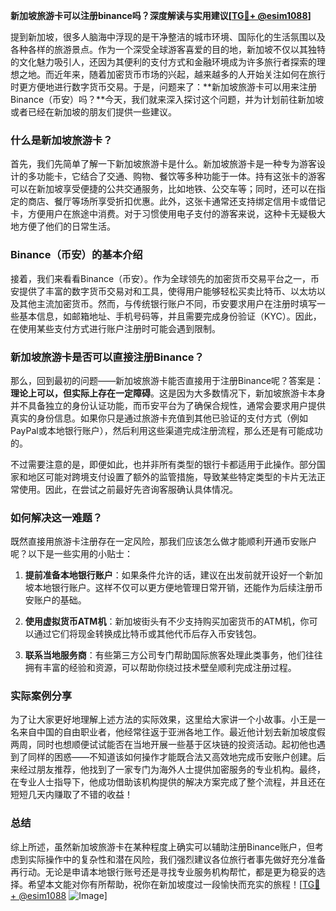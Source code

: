 **新加坡旅游卡可以注册binance吗？深度解读与实用建议[[TG💪+ @esim1088](https://t.me/s/esim1088)]**

提到新加坡，很多人脑海中浮现的是干净整洁的城市环境、国际化的生活氛围以及各种各样的旅游景点。作为一个深受全球游客喜爱的目的地，新加坡不仅以其独特的文化魅力吸引人，还因为其便利的支付方式和金融环境成为许多旅行者探索的理想之地。而近年来，随着加密货币市场的兴起，越来越多的人开始关注如何在旅行时更方便地进行数字货币交易。于是，问题来了：**新加坡旅游卡可以用来注册Binance（币安）吗？**今天，我们就来深入探讨这个问题，并为计划前往新加坡或者已经在新加坡的朋友们提供一些建议。

### 什么是新加坡旅游卡？

首先，我们先简单了解一下新加坡旅游卡是什么。新加坡旅游卡是一种专为游客设计的多功能卡，它结合了交通、购物、餐饮等多种功能于一体。持有这张卡的游客可以在新加坡享受便捷的公共交通服务，比如地铁、公交车等；同时，还可以在指定的商店、餐厅等场所享受折扣优惠。此外，这张卡通常还支持绑定信用卡或借记卡，方便用户在旅途中消费。对于习惯使用电子支付的游客来说，这种卡无疑极大地方便了他们的日常生活。

### Binance（币安）的基本介绍

接着，我们来看看Binance（币安）。作为全球领先的加密货币交易平台之一，币安提供了丰富的数字货币交易对和工具，使得用户能够轻松买卖比特币、以太坊以及其他主流加密货币。然而，与传统银行账户不同，币安要求用户在注册时填写一些基本信息，如邮箱地址、手机号码等，并且需要完成身份验证（KYC）。因此，在使用某些支付方式进行账户注册时可能会遇到限制。

### 新加坡旅游卡是否可以直接注册Binance？

那么，回到最初的问题——新加坡旅游卡能否直接用于注册Binance呢？答案是：**理论上可以，但实际上存在一定障碍**。这是因为大多数情况下，新加坡旅游卡本身并不具备独立的身份认证功能，而币安平台为了确保合规性，通常会要求用户提供真实的身份信息。如果你只是通过旅游卡充值到其他已验证的支付方式（例如PayPal或本地银行账户），然后利用这些渠道完成注册流程，那么还是有可能成功的。

不过需要注意的是，即便如此，也并非所有类型的银行卡都适用于此操作。部分国家和地区可能对跨境支付设置了额外的监管措施，导致某些特定类型的卡片无法正常使用。因此，在尝试之前最好先咨询客服确认具体情况。

### 如何解决这一难题？

既然直接用旅游卡注册存在一定风险，那我们应该怎么做才能顺利开通币安账户呢？以下是一些实用的小贴士：

1. **提前准备本地银行账户**：如果条件允许的话，建议在出发前就开设好一个新加坡本地银行账户。这样不仅可以更方便地管理日常开销，还能作为后续注册币安账户的基础。
   
2. **使用虚拟货币ATM机**：新加坡街头有不少支持购买加密货币的ATM机，你可以通过它们将现金转换成比特币或其他代币后存入币安钱包。

3. **联系当地服务商**：有些第三方公司专门帮助国际旅客处理此类事务，他们往往拥有丰富的经验和资源，可以帮助你绕过技术壁垒顺利完成注册过程。

### 实际案例分享

为了让大家更好地理解上述方法的实际效果，这里给大家讲一个小故事。小王是一名来自中国的自由职业者，他经常往返于亚洲各地工作。最近他计划去新加坡度假两周，同时也想顺便试试能否在当地开展一些基于区块链的投资活动。起初他也遇到了同样的困惑——不知道该如何操作才能既合法又高效地完成币安账户创建。后来经过朋友推荐，他找到了一家专门为海外人士提供加密服务的专业机构。最终，在专业人士指导下，他成功借助该机构提供的解决方案完成了整个流程，并且还在短短几天内赚取了不错的收益！

### 总结

综上所述，虽然新加坡旅游卡在某种程度上确实可以辅助注册Binance账户，但考虑到实际操作中的复杂性和潜在风险，我们强烈建议各位旅行者事先做好充分准备再行动。无论是申请本地银行账号还是寻找专业服务机构帮忙，都是更为稳妥的选择。希望本文能对你有所帮助，祝你在新加坡度过一段愉快而充实的旅程！[[TG💪+ @esim1088](https://t.me/s/esim1088) ![Image](https://i.postimg.cc/4NQfJmqS/Snipaste-2025-05-13-00-14-12.png)]